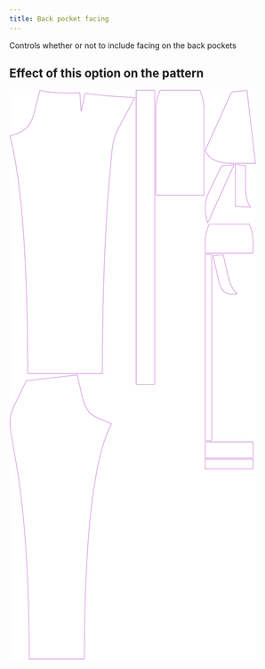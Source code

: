 ```yaml
---
title: Back pocket facing
---
```


Controls whether or not to include facing on the back pockets


## Effect of this option on the pattern
![This image shows the effect of this option by superimposing several variants that have a different value for this option](charlie_backpocketfacing_sample.svg "Effect of this option on the pattern")